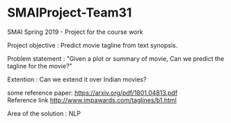 # SMAIProject-Team31
SMAI Spring 2019 - Project for the course work

Project objective : Predict movie tagline from text synopsis.

Problem statement : "Given a plot or summary of movie, Can we predict the tagline for the movie?"

Extention : Can we extend it over Indian movies?

some reference paper: https://arxiv.org/pdf/1801.04813.pdf	
Reference link http://www.impawards.com/taglines/b1.html	

Area of the solution : NLP

